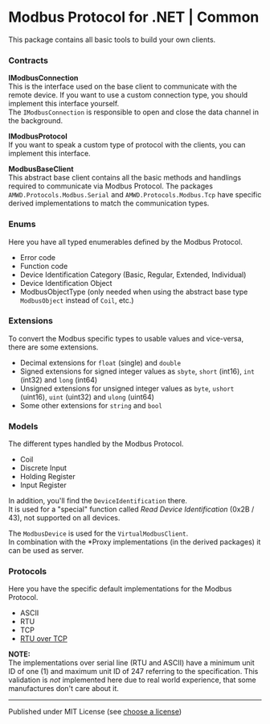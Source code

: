 # Modbus Protocol for .NET | Common

This package contains all basic tools to build your own clients.

### Contracts

**IModbusConnection**    
This is the interface used on the base client to communicate with the remote device.
If you want to use a custom connection type, you should implement this interface yourself.    
The `IModbusConnection` is responsible to open and close the data channel in the background.

**IModbusProtocol**    
If you want to speak a custom type of protocol with the clients, you can implement this interface.

**ModbusBaseClient**    
This abstract base client contains all the basic methods and handlings required to communicate via Modbus Protocol.
The packages `AMWD.Protocols.Modbus.Serial` and `AMWD.Protocols.Modbus.Tcp` have specific derived implementations to match the communication types.


### Enums

Here you have all typed enumerables defined by the Modbus Protocol.

- Error code
- Function code
- Device Identification Category (Basic, Regular, Extended, Individual)
- Device Identification Object
- ModbusObjectType (only needed when using the abstract base type `ModbusObject` instead of `Coil`, etc.)


### Extensions

To convert the Modbus specific types to usable values and vice-versa, there are some extensions.

- Decimal extensions for `float` (single) and `double`
- Signed extensions for signed integer values as `sbyte`, `short` (int16), `int` (int32) and `long` (int64)
- Unsigned extensions for unsigned integer values as `byte`, `ushort` (uint16), `uint` (uint32) and `ulong` (uint64)
- Some other extensions for `string` and `bool`


### Models

The different types handled by the Modbus Protocol.

- Coil
- Discrete Input
- Holding Register
- Input Register

In addition, you'll find the `DeviceIdentification` there.    
It is used for a "special" function called _Read Device Identification_ (0x2B / 43), not supported on all devices.

The `ModbusDevice` is used for the `VirtualModbusClient`.    
In combination with the *Proxy implementations (in the derived packages) it can be used as server.


### Protocols

Here you have the specific default implementations for the Modbus Protocol.

- ASCII
- RTU
- TCP
- [RTU over TCP]

**NOTE:**    
The implementations over serial line (RTU and ASCII) have a minimum unit ID of one (1) and maximum unit ID of 247 referring to the specification.
This validation is _not_ implemented here due to real world experience, that some manufactures don't care about it.

---

Published under MIT License (see [choose a license])



[RTU over TCP]:     https://www.fernhillsoftware.com/help/drivers/modbus/modbus-protocol.html
[choose a license]: https://choosealicense.com/licenses/mit/

